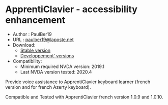 # ApprentiClavier - accessibility enhancement #

* Author : PaulBer19
* URL : paulber19@laposte.net
* Download:
	* [Stable version][1]
	* [Developpement' versions][2]
* Compatibility:
	* Minimum required NVDA version:  2019.1
	* Last NVDA version tested:  2020.4

Provide voice assistance  to ApprentiClavier keyboard learner (french version and for french Azerty keyboard).

Compatible and Tested with ApprentiClavier french version 1.0.9  and 1.0.10.

[1]: https://rawgit.com/paulber007/AllMyNVDAAddons/master/apprentiClavierAccessEnhancement/apprentiClavierAccessEnhancement-1.4.nvda-addon
[2]: https://github.com/paulber007/AllMyNVDAAddons/tree/master/apprentiClavierAccessEnhancement/dev
